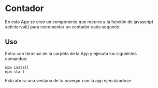 # Contador
En esta App se creo un componente que recurre a la función de javascript setInterval() para incrementar un contador cada segundo.

## Uso
Entra con terminal en la carpeta de la App y ejecuta los siguientes comandos:
 ```
 npm install 
 npm start
 ```
Esto abrira una ventana de tu navegar con la app ejecutandose